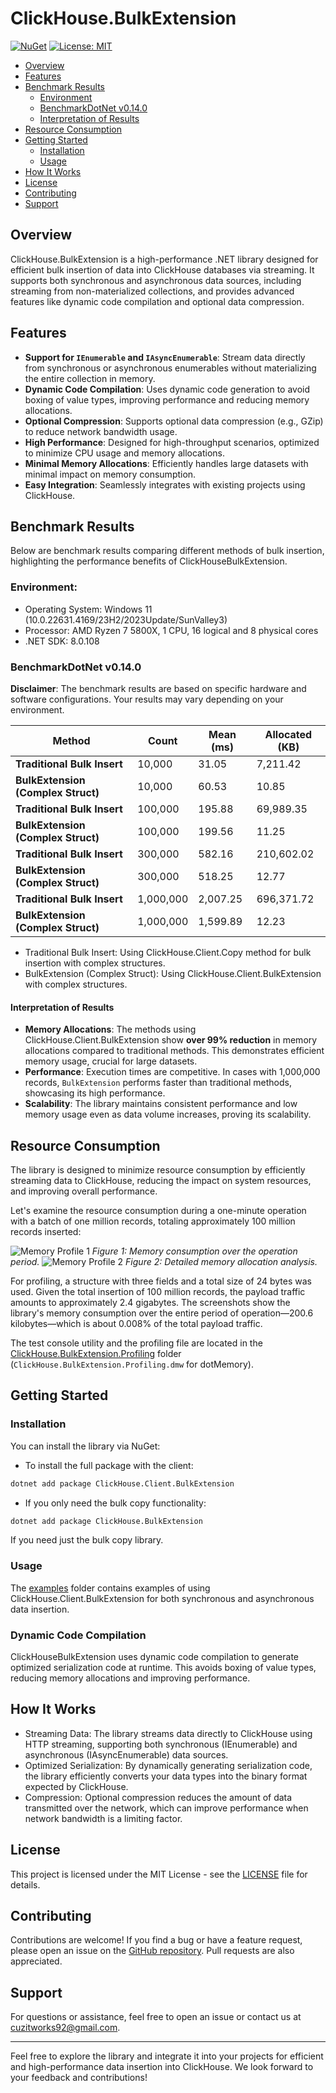 # ClickHouse.BulkExtension

[![NuGet](https://img.shields.io/nuget/v/ClickHouse.Client.BulkExtension.svg)](https://www.nuget.org/packages/ClickHouse.Client.BulkExtension/)
[![License: MIT](https://img.shields.io/badge/License-MIT-blue.svg)](LICENSE)

- [Overview](#overview)
- [Features](#features)
- [Benchmark Results](#benchmark-results)
    - [Environment](#environment)
    - [BenchmarkDotNet v0.14.0](#benchmarkdotnet-v0140)
    - [Interpretation of Results](#interpretation-of-results)
- [Resource Consumption](#resource-consumption)
- [Getting Started](#getting-started)
    - [Installation](#installation)
    - [Usage](#usage)
- [How It Works](#how-it-works)
- [License](#license)
- [Contributing](#contributing)
- [Support](#support)

## Overview
ClickHouse.BulkExtension is a high-performance .NET library designed for efficient bulk insertion of data into ClickHouse databases via streaming. It supports both synchronous and asynchronous data sources, including streaming from non-materialized collections, and provides advanced features like dynamic code compilation and optional data compression.

## Features

- **Support for `IEnumerable` and `IAsyncEnumerable`**: Stream data directly from synchronous or asynchronous enumerables without materializing the entire collection in memory.
- **Dynamic Code Compilation**: Uses dynamic code generation to avoid boxing of value types, improving performance and reducing memory allocations.
- **Optional Compression**: Supports optional data compression (e.g., GZip) to reduce network bandwidth usage.
- **High Performance**: Designed for high-throughput scenarios, optimized to minimize CPU usage and memory allocations.
- **Minimal Memory Allocations**: Efficiently handles large datasets with minimal impact on memory consumption.
- **Easy Integration**: Seamlessly integrates with existing projects using ClickHouse.

## Benchmark Results
Below are benchmark results comparing different methods of bulk insertion, highlighting the performance benefits of ClickHouseBulkExtension.

### Environment:
- Operating System: Windows 11 (10.0.22631.4169/23H2/2023Update/SunValley3)
- Processor: AMD Ryzen 7 5800X, 1 CPU, 16 logical and 8 physical cores
- .NET SDK: 8.0.108

### BenchmarkDotNet v0.14.0

**Disclaimer**: The benchmark results are based on specific hardware and software configurations. Your results may vary depending on your environment.

| Method                                         | Count     | Mean (ms)    | Allocated (KB) |
|------------------------------------------------|-----------|--------------|----------------|
| **Traditional Bulk Insert**                    | 10,000    | 31.05        | 7,211.42       |
| **BulkExtension (Complex Struct)**             | 10,000    | 60.53        | 10.85          |
| **Traditional Bulk Insert**                    | 100,000   | 195.88       | 69,989.35      |
| **BulkExtension (Complex Struct)**             | 100,000   | 199.56       | 11.25          |
| **Traditional Bulk Insert**                    | 300,000   | 582.16       | 210,602.02     |
| **BulkExtension (Complex Struct)**             | 300,000   | 518.25       | 12.77          |
| **Traditional Bulk Insert**                    | 1,000,000 | 2,007.25     | 696,371.72     |
| **BulkExtension (Complex Struct)**             | 1,000,000 | 1,599.89     | 12.23          |

- Traditional Bulk Insert: Using ClickHouse.Client.Copy method for bulk insertion with complex structures.
- BulkExtension (Complex Struct): Using ClickHouse.Client.BulkExtension with complex structures.

#### Interpretation of Results

- **Memory Allocations**: The methods using ClickHouse.Client.BulkExtension show **over 99% reduction** in memory allocations compared to traditional methods. This demonstrates efficient memory usage, crucial for large datasets.
- **Performance**: Execution times are competitive. In cases with 1,000,000 records, `BulkExtension` performs faster than traditional methods, showcasing its high performance.
- **Scalability**: The library maintains consistent performance and low memory usage even as data volume increases, proving its scalability.

## Resource Consumption

The library is designed to minimize resource consumption by efficiently streaming data to ClickHouse, reducing the impact on system resources, and improving overall performance.

Let's examine the resource consumption during a one-minute operation with a batch of one million records, totaling approximately 100 million records inserted:

![Memory Profile 1](https://github.com/Gagarin23/ClickHouse.Client.BulkExtension/blob/main/examples/ClickHouse.BulkExtension.Profiling/memprof_1.png)
*Figure 1: Memory consumption over the operation period.*
![Memory Profile 2](https://github.com/Gagarin23/ClickHouse.Client.BulkExtension/blob/main/examples/ClickHouse.BulkExtension.Profiling/memprof_2.png)
*Figure 2: Detailed memory allocation analysis.*

For profiling, a structure with three fields and a total size of 24 bytes was used. Given the total insertion of 100 million records, the payload traffic amounts to approximately 2.4 gigabytes. The screenshots show the library's memory consumption over the entire period of operation—200.6 kilobytes—which is about 0.008% of the total payload traffic.

The test console utility and the profiling file are located in the [ClickHouse.BulkExtension.Profiling](https://github.com/Gagarin23/ClickHouse.Client.BulkExtension/tree/main/examples/ClickHouse.BulkExtension.Profiling) folder (`ClickHouse.BulkExtension.Profiling.dmw` for dotMemory).

## Getting Started

### Installation

You can install the library via NuGet:

- To install the full package with the client:

```bash
dotnet add package ClickHouse.Client.BulkExtension
```
- If you only need the bulk copy functionality:
```bash
dotnet add package ClickHouse.BulkExtension
```
If you need just the bulk copy library.

### Usage
The [examples](https://github.com/Gagarin23/ClickHouse.Client.BulkExtension/tree/main/examples) folder contains examples of using ClickHouse.Client.BulkExtension for both synchronous and asynchronous data insertion.

### Dynamic Code Compilation
ClickHouseBulkExtension uses dynamic code compilation to generate optimized serialization code at runtime. This avoids boxing of value types, reducing memory allocations and improving performance.

## How It Works
- Streaming Data: The library streams data directly to ClickHouse using HTTP streaming, supporting both synchronous (IEnumerable) and asynchronous (IAsyncEnumerable) data sources.
- Optimized Serialization: By dynamically generating serialization code, the library efficiently converts your data types into the binary format expected by ClickHouse.
- Compression: Optional compression reduces the amount of data transmitted over the network, which can improve performance when network bandwidth is a limiting factor.

## License

This project is licensed under the MIT License - see the [LICENSE](LICENSE) file for details.

## Contributing

Contributions are welcome! If you find a bug or have a feature request, please open an issue on the [GitHub repository](https://github.com/Gagarin23/ClickHouse.Client.BulkExtension). Pull requests are also appreciated.

## Support

For questions or assistance, feel free to open an issue or contact us at [cuzitworks92@gmail.com](mailto:cuzitworks92@gmail.com).

---

Feel free to explore the library and integrate it into your projects for efficient and high-performance data insertion into ClickHouse. We look forward to your feedback and contributions!

